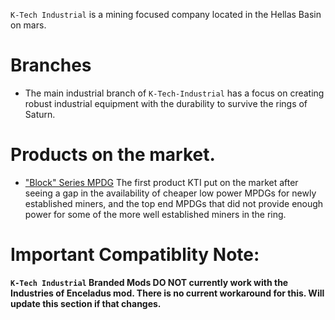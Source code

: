`K-Tech Industrial` is a mining focused company located in the Hellas Basin on mars. 

# Branches
- The main industrial branch of `K-Tech-Industrial` has a focus on creating robust industrial equipment with the durability to survive the rings of Saturn. 


# Products on the market.
- ["Block" Series MPDG](https://github.com/Kadaire/K-Tech-Industrial-of-Mars/tree/"Block"-Series-MPDG/K-Tech%20Industrial%20Block%20Series%20MPDG) The first product KTI put on the market after seeing a gap in the availability of cheaper low power MPDGs for newly established miners, and the top end MPDGs that did not provide enough power for some of the more well established miners in the ring. 



# Important Compatiblity Note:
**`K-Tech Industrial` Branded Mods DO NOT currently work with the Industries of Enceladus mod. There is no current workaround for this. Will update this section if that changes.**
